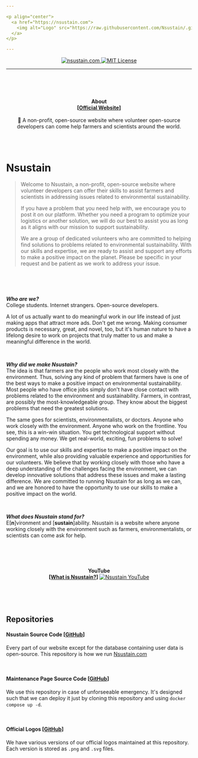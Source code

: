 ```yaml
---

<p align="center">
  <a href="https://nsustain.com">
    <img alt="Logo" src="https://raw.githubusercontent.com/Nsustain/.github/main/logo/logo-github.png" width="350">
  </a>
</p>

---
```


<p align="center">
  <a href="https://github.com/Nsustain/nsustain.com">
    <img alt="nsustain.com" src="https://user-images.githubusercontent.com/19341857/184772201-ff14bc28-b7a7-4bec-bef5-52625acd0544.svg">
  </a>
  <a href="https://github.com/Nsustain/nsustain.com/blob/main/LICENSE">
    <img alt="MIT License" src="https://user-images.githubusercontent.com/19341857/206869035-bccdfab1-a825-4ec1-b598-78bf668b7917.svg">
  </a>
</p>

---

<br>
<br>
<br>

<p align="center">
  <b>
    About<br>
    [<a href="https://nsustain.com">Official Website</a>]
  </b>
  <br>
  <br>
  🌳 A non-profit, open-source website where volunteer open-source developers can come help farmers and scientists around the world.
</p>

<br>
<br>

# Nsustain
> Welcome to Nsustain, a non-profit, open-source website
> where volunteer developers can offer their skills to
> assist farmers and scientists in addressing issues related
> to environmental sustainability.
>
> If you have a problem that
> you need help with, we encourage you to post it on our platform.
> Whether you need a program to optimize your logistics or another solution,
> we will do our best to assist you as long as it aligns with our mission
> to support sustainability.
>
> We are a group of dedicated volunteers who are committed
> to helping find solutions to problems related to environmental
> sustainability. With our skills and expertise, we are ready to
> assist and support any efforts to make a positive impact on the planet.
> Please be specific in your request and
> be patient as we work to address your issue.

<br>
<br>
<br>

***Who are we?***<br>
College students. Internet strangers.
Open-source developers.

A lot of us actually
want to do meaningful work in our life instead
of just making apps that attract more ads.
Don't get me wrong. Making consumer products
is necessary, great, and novel, too, but it's
human nature to have a lifelong desire to
work on projects that truly matter to us
and make a meaningful difference in the world.

<br>

***Why did we make Nsustain?***<br>
The idea is that farmers are the people who work most
closely with the environment. Thus, solving any kind of
problem that farmers have is one of the best ways to make
a positive impact on environmental sustainability.
Most people who have office jobs simply don't
have close contact with problems related
to the environment and sustainability.
Farmers, in contrast, are possibly the
most-knowledgeable group. They know about
the biggest problems that need the greatest
solutions.

The same goes for scientists, environmentalists, or doctors.
Anyone who work closely with the environment.
Anyone who work on the frontline.
You see, this is a win-win situation. You get technological
support without spending any money. We get real-world,
exciting, fun problems to solve!

Our goal is to use our skills and expertise to make a positive
impact on the environment, while also providing valuable experience
and opportunities for our volunteers. We believe that by working
closely with those who have a deep understanding of the challenges
facing the environment, we can develop innovative solutions that
address these issues and make a lasting difference. We are committed
to running Nsustain for as long as we can, and we are honored to have
the opportunity to use our skills to make a positive impact on the world.

<br>

***What does Nsustain stand for?***<br>
E[<b>n</b>]vironment and
[<b>sustain</b>]ability.
Nsustain is a website where anyone working closely with
the environment such as farmers, environmentalists, or scientists
can come ask for help.

<br>
<br>
<br>

<p align="center">
  <b>
    YouTube<br>
    [<a href="https://youtu.be/E8JAcw1SJLA">What is Nsustain?</a>]
  </b>
  <a href="https://youtu.be/E8JAcw1SJLA" target="_blank">
    <img src="https://img.youtube.com/vi/E8JAcw1SJLA/maxresdefault.jpg" alt="Nsustain YouTube" />
  </a>
</p>


<br>
<br>
<br>

## Repositories

#### Nsustain Source Code [[GitHub](https://github.com/Nsustain/nsustain.com)]

Every part of our website
except for the database containing user data
is open-source. This repository is how we run
[Nsustain.com](https://nsustain.com)

<br>

#### Maintenance Page Source Code [[GitHub](https://github.com/Nsustain/maintenance-page)]

We use this repository in case of
unforseeable emergency. It's designed such that
we can deploy it just by cloning
this repository and using
`docker compose up -d`.

<br>

#### Official Logos [[GitHub](https://github.com/Nsustain/.github)]

We have various versions of our official
logos maintained at this repository.
Each version is stored as `.png` and
`.svg` files.
